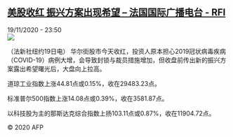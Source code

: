 <!--1605830124000-->
[美股收红 振兴方案出现希望 – 法国国际广播电台 - RFI](http://www.rfi.fr//cn/contenu/20201119-%E7%BE%8E%E8%82%A1%E6%94%B6%E7%BA%A2-%E6%8C%AF%E5%85%B4%E6%96%B9%E6%A1%88%E5%87%BA%E7%8E%B0%E5%B8%8C%E6%9C%9B)
------

<div>19/11/2020 - 23:50</div><img src="https://s.rfi.fr/media/display/3604c74e-2abb-11eb-91ef-005056a98db9/w:310/p:16x9/eco0002b.201120065001.jpg"><div class="t-content__body u-clearfix"><p>（法新社纽约19日电）    华尔街股市今天收红，投资人原本担心2019冠状病毒疾病（COVID-19）病例大增，会导致封锁与裁员措施增加，但收盘前传出新的振兴方案露出希望曙光后，大盘向上拉高。</p><p>    道琼工业指数上涨44.81点或0.15%，收在29483.23点。</p><p>    标准普尔500指数上涨14.08点或0.39%，收在3581.87点。</p><p>    以科技股为主的那斯达克综合指数上扬103.11点或0.87%，收在11904.72点。</p><p class="t-copyright">© 2020 AFP</p>        </div>
